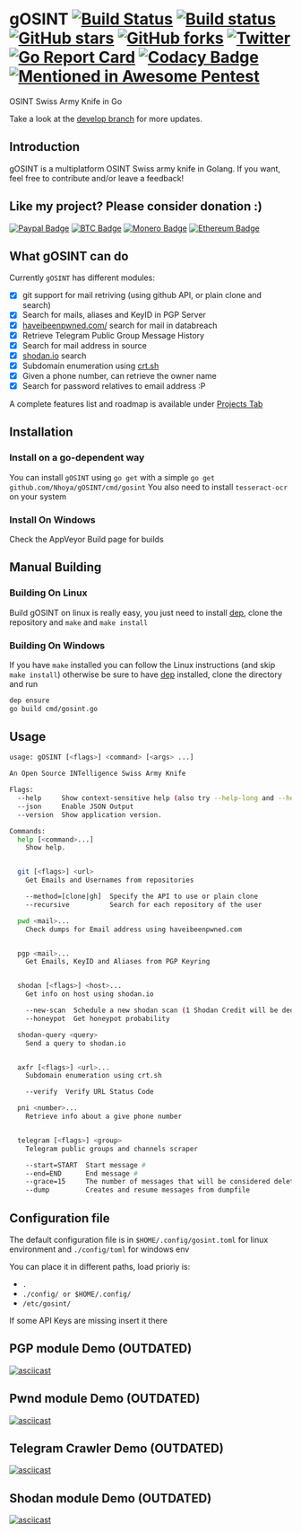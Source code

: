 # gOSINT [![Build Status](https://travis-ci.org/Nhoya/gOSINT.svg?branch=master)](https://travis-ci.org/Nhoya/gOSINT) [![Build status](https://ci.appveyor.com/api/projects/status/9qn2y2f8t5up8ww2?svg=true)](https://ci.appveyor.com/project/Nhoya/gosint) [![GitHub stars](https://img.shields.io/github/stars/Nhoya/gOSINT.svg)](https://github.com/Nhoya/gOSINT/stargazers) [![GitHub forks](https://img.shields.io/github/forks/Nhoya/gOSINT.svg)](https://github.com/Nhoya/gOSINT/network) [![Twitter](https://img.shields.io/twitter/url/https/github.com/Nhoya/gOSINT.svg?style=social&style=plastic)](https://twitter.com/intent/tweet?text=Wow:&url=https%3A%2F%2Fgithub.com%2FNhoya%2FgOSINT) [![Go Report Card](https://goreportcard.com/badge/github.com/Nhoya/gOSINT)](https://goreportcard.com/report/github.com/Nhoya/gOSINT) [![Codacy Badge](https://api.codacy.com/project/badge/Grade/76673062a30e48bd99d499d32c0c6af0)](https://www.codacy.com/app/Nhoya/gOSINT?utm_source=github.com&amp;utm_medium=referral&amp;utm_content=Nhoya/gOSINT&amp;utm_campaign=Badge_Grade) [![Mentioned in Awesome Pentest](https://awesome.re/mentioned-badge.svg)](https://github.com/enaqx/awesome-pentest)

OSINT Swiss Army Knife in Go

Take a look at the [develop branch](https://github.com/Nhoya/gOSINT/tree/develop) for more updates.

## Introduction

gOSINT is a multiplatform OSINT Swiss army knife in Golang. If you want, feel free to contribute and/or leave a feedback!

## Like my project? Please consider donation :)

[![Paypal Badge](https://img.shields.io/badge/Donate-PayPal-yellow.svg)](https://www.paypal.me/Nhoya) [![BTC Badge](https://img.shields.io/badge/Donate-BTC-yellow.svg)](https://pastebin.com/raw/nyDDPwaM) [![Monero Badge](https://img.shields.io/badge/Donate-XMR-yellow.svg)](https://pastebin.com/raw/dNUFqwuC) [![Ethereum Badge](https://img.shields.io/badge/Donate-Ethereum-yellow.svg)](https://pastebin.com/raw/S6XMmSiv)

## What gOSINT can do

Currently `gOSINT` has different modules:

- [x] git support for mail retriving (using github API, or plain clone and search)
- [x] Search for mails, aliases and KeyID in PGP Server
- [x] [haveibeenpwned.com/](http://haveibeenpwned.com/) search for mail in databreach
- [x] Retrieve Telegram Public Group Message History
- [x] Search for mail address in source
- [x] [shodan.io](https://shodan.io) search
- [x] Subdomain enumeration using [crt.sh](https://crt.sh)
- [x] Given a phone number, can retrieve the owner name
- [x] Search for password relatives to email address :P

A complete features list and roadmap is available under [Projects Tab](https://github.com/Nhoya/gOSINT/projects)

## Installation

### Install on a go-dependent way

You can install `gOSINT` using `go get` with a simple `go get github.com/Nhoya/gOSINT/cmd/gosint`
You also need to install `tesseract-ocr` on your system

### Install On Windows

Check the AppVeyor Build page for builds

## Manual Building

### Building On Linux

Build gOSINT on linux is really easy, you just need to install [dep](https://github.com/golang/dep), clone the repository and `make` and `make install`

### Building On Windows

If you have `make` installed you can follow the Linux instructions (and skip `make install`) otherwise be sure to have [dep](https://github.com/golang/dep) installed, clone the directory and run

```bash
dep ensure
go build cmd/gosint.go
```

## Usage

```bash
usage: gOSINT [<flags>] <command> [<args> ...]

An Open Source INTelligence Swiss Army Knife

Flags:
  --help     Show context-sensitive help (also try --help-long and --help-man).
  --json     Enable JSON Output
  --version  Show application version.

Commands:
  help [<command>...]
    Show help.


  git [<flags>] <url>
    Get Emails and Usernames from repositories

    --method=[clone|gh]  Specify the API to use or plain clone
    --recursive          Search for each repository of the user

  pwd <mail>...
    Check dumps for Email address using haveibeenpwned.com


  pgp <mail>...
    Get Emails, KeyID and Aliases from PGP Keyring


  shodan [<flags>] <host>...
    Get info on host using shodan.io

    --new-scan  Schedule a new shodan scan (1 Shodan Credit will be deducted)
    --honeypot  Get honeypot probability

  shodan-query <query>
    Send a query to shodan.io


  axfr [<flags>] <url>...
    Subdomain enumeration using crt.sh

    --verify  Verify URL Status Code

  pni <number>...
    Retrieve info about a give phone number


  telegram [<flags>] <group>
    Telegram public groups and channels scraper

    --start=START  Start message #
    --end=END      End message #
    --grace=15     The number of messages that will be considered deleted before the scraper stops
    --dump         Creates and resume messages from dumpfile
```

## Configuration file

The default configuration file is in `$HOME/.config/gosint.toml` for linux environment and `./config/toml` for windows env

You can place it in different paths, load prioriy is:

- `.`
- `./config/ or $HOME/.config/`
- `/etc/gosint/`

If some API Keys are missing insert it there

## PGP module Demo (**OUTDATED**)

[![asciicast](https://asciinema.org/a/21PCpbgFqyHiTbPINexHKEywj.png)](https://asciinema.org/a/21PCpbgFqyHiTbPINexHKEywj)

## Pwnd module Demo (**OUTDATED**)

[![asciicast](https://asciinema.org/a/x9Ap0IRcNNcLfriVujkNUhFSF.png)](https://asciinema.org/a/x9Ap0IRcNNcLfriVujkNUhFSF)

## Telegram Crawler Demo (**OUTDATED**)

[![asciicast](https://asciinema.org/a/nbRO9FNpjiYXAKeI87xn29j9z.png)](https://asciinema.org/a/nbRO9FNpjiYXAKeI87xn29j9z)

## Shodan module Demo (**OUTDATED**)

[![asciicast](https://asciinema.org/a/9lfzAZ65n9MJCkrUrxoHZQYwP.png)](https://asciinema.org/a/9lfzAZ65n9MJCkrUrxoHZQYwP)
